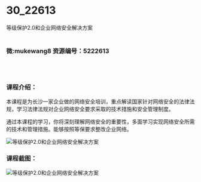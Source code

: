 # 30_22613
等级保护2.0和企业网络安全解决方案
<br/></br>
<h3>微:mukewang8 资源编号：5222613</h3>
<br/></br>
<h3>课程介绍：</h3>
<p>本课程是为长沙一家企业做的网络安全培训，重点解读国家针对网络安全的法律法规，学习法律法规对<a title="查看与 企业网络安全 相关的文章" target="_blank">企业网络安全</a>要求采取的技术措施和安全管理制度。</p>
<p>通过本课程的学习，你将深刻理解网络安全的重要性，多面学习实现网络安全所需的技术和管理措施。能够按照等保要求整改企业网络。</p>
<p><img src="https://www.ko996.com/wp-content/uploads/img/2022/01/1-61-300x191.png" alt="等级保护2.0和企业网络安全解决方案"></p>
<div class="info-desc">
<h3>课程截图：</h3>
<p><img src="https://www.ko996.com/wp-content/uploads/img/2022/01/2-61.png" alt="等级保护2.0和企业网络安全解决方案"></p>


			
</div>
